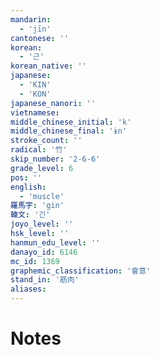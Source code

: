 ```yaml
---
mandarin:
  - 'jīn'
cantonese: ''
korean:
  - '근'
korean_native: ''
japanese:
  - 'KIN'
  - 'KON'
japanese_nanori: ''
vietnamese:
middle_chinese_initial: 'k'
middle_chinese_final: 'ɨn'
stroke_count: ''
radical: '竹'
skip_number: '2-6-6'
grade_level: 6
pos: ''
english:
  - 'muscle'
羅馬字: 'gin'
韓文: '긴'
joyo_level: ''
hsk_level: ''
hanmun_edu_level: ''
danayo_id: 6146
mc_id: 1369
graphemic_classification: '會意'
stand_in: '筋肉'
aliases:
---
```


# Notes
